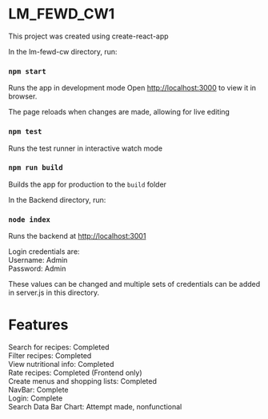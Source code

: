 # LM_FEWD_CW1

This project was created using create-react-app

In the lm-fewd-cw directory, run:
### `npm start`

Runs the app in development mode
Open [http://localhost:3000](http://localhost:3000) to view it in browser.

The page reloads when changes are made, allowing for live editing

### `npm test`

Runs the test runner in interactive watch mode

### `npm run build` 

Builds the app for production to the `build` folder

In the Backend directory, run:
### `node index`

Runs the backend at [http://localhost:3001](http://localhost:3001)

Login credentials are:\
Username: Admin\
Password: Admin

These values can be changed and multiple sets of credentials can be added in server.js in this directory.

# Features
Search for recipes: Completed\
Filter recipes: Completed\
View nutritional info: Completed\
Rate recipes: Completed (Frontend only)\
Create menus and shopping lists: Completed\
NavBar: Complete\
Login: Complete\
Search Data Bar Chart: Attempt made, nonfunctional
